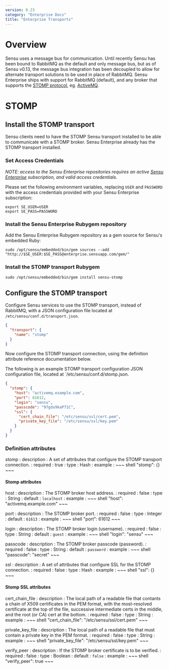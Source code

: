 ```yaml
---
version: 0.23
category: "Enterprise Docs"
title: "Enterprise Transports"
---
```


# Overview

Sensu uses a message bus for communication. Until recently Sensu has been bound to RabbitMQ as the default and only message bus, but as of Sensu v0.13, the message bus integration has been decoupled to allow for alternate transport solutions to be used in place of RabbitMQ. Sensu Enterprise ships with support for RabbitMQ (default), and any broker that supports the [STOMP protocol][stomp], eg. [ActiveMQ][activemq].

# STOMP

## Install the STOMP transport

Sensu clients need to have the STOMP Sensu transport installed to be able to communicate with a STOMP broker. Sensu Enterprise already has the STOMP transport installed.

### Set Access Credentials

_NOTE: access to the Sensu Enterprise repositories requires an active [Sensu Enterprise](http://sensuapp.org/enterprise#pricing) subscription, and valid access credentials._

Please set the following environment variables, replacing `USER` and `PASSWORD` with the access credentials provided with your Sensu Enterprise subscription:

~~~ shell
export SE_USER=USER
export SE_PASS=PASSWORD
~~~

### Install the Sensu Enterprise Rubygem repository

Add the Sensu Enterprise Rubygem repository as a gem source for Sensu's embedded Ruby:

~~~ shell
sudo /opt/sensu/embedded/bin/gem sources --add "http://$SE_USER:$SE_PASS@enterprise.sensuapp.com/gem/"
~~~

### Install the STOMP transport Rubygem

~~~ shell
sudo /opt/sensu/embedded/bin/gem install sensu-stomp
~~~

## Configure the STOMP transport

Configure Sensu services to use the STOMP transport, instead of RabbitMQ, with a JSON configuration file located at `/etc/sensu/conf.d/transport.json`.

~~~ json
{
  "transport": {
    "name": "stomp"
  }
}
~~~

Now configure the STOMP transport connection, using the definition attribute reference documentation below.

The following is an example STOMP transport configuration JSON configuration file, located at `/etc/sensu/conf.d/stomp.json.

~~~ json
{
  "stomp": {
    "host": "activemq.example.com",
    "port": 61612,
    "login": "sensu",
    "passcode": "97gdx9kaP71C",
    "ssl": {
      "cert_chain_file": "/etc/sensu/ssl/cert.pem",
      "private_key_file": "/etc/sensu/ssl/key.pem"
    }
  }
}
~~~

### Definition attributes

stomp
: description
  : A set of attributes that configure the STOMP transport connection.
: required
  : true
: type
  : Hash
: example
  : ~~~ shell
    "stomp": {}
    ~~~

#### Stomp attributes

host
: description
  : The STOMP broker host address.
: required
  : false
: type
  : String
: default
  : `localhost`
: example
  : ~~~ shell
    "host": "activemq.example.com"
    ~~~

port
: description
  : The STOMP broker port.
: required
  : false
: type
  : Integer
: default
  : `61613`
: example
  : ~~~ shell
    "port": 61612
    ~~~

login
: description
  : The STOMP broker login (username).
: required
  : false
: type
  : String
: default
  : `guest`
: example
  : ~~~ shell
    "login": "sensu"
    ~~~

passcode
: description
  : The STOMP broker passcode (password).
: required
  : false
: type
  : String
: default
  : `password`
: example
  : ~~~ shell
    "passcode": "secret"
    ~~~

ssl
: description
  : A set of attributes that configure SSL for the STOMP connection.
: required
  : false
: type
  : Hash
: example
  : ~~~ shell
    "ssl": {}
    ~~~

#### Stomp SSL attributes

cert_chain_file
: description
  : The local path of a readable file that contants a chain of X509 certificates in the PEM format, with the most-resolved certificate at the top of the file, successive intermediate certs in the middle, and the root (or CA) cert at the bottom.
: required
  : false
: type
  : String
: example
  : ~~~ shell
    "cert_chain_file": "/etc/sensu/ssl/cert.pem"
    ~~~

private_key_file
: description
  : The local path of a readable file that must contain a private key in the PEM format.
: required
  : false
: type
  : String
: example
  : ~~~ shell
    "private_key_file": "/etc/sensu/ssl/key.pem"
    ~~~

verify_peer
: description
  : If the STOMP broker certificate is to be verified.
: required
  : false
: type
  : Boolean
: default
  : `false`
: example
  : ~~~ shell
    "verify_peer": true
    ~~~

[stomp]: http://stomp.github.io
[activemq]: http://activemq.apache.org
